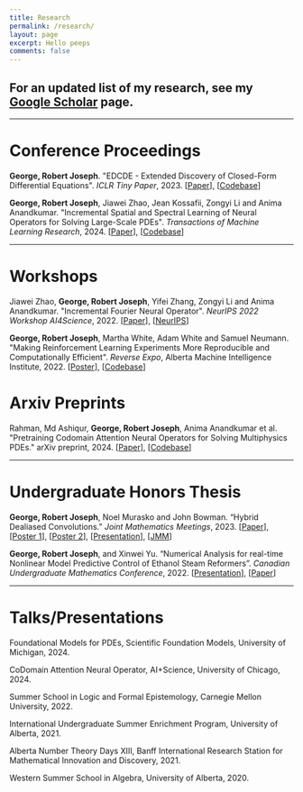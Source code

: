 ```yaml
---
title: Research
permalink: /research/
layout: page
excerpt: Hello peeps
comments: false
---
```


## For an updated list of my research, see my [Google Scholar](https://scholar.google.ca/citations?view_op=list_works&hl=en&hl=en&user=5P1Uwy4AAAAJ) page.
<hr>

# Conference Proceedings
**George, Robert Joseph**. "EDCDE - Extended Discovery of Closed-Form Differential Equations". *ICLR Tiny Paper*, 2023. [[Paper](https://openreview.net/forum?id=EVz_vcZQvvg&referrer=%5BAuthor%20Console%5D(%2Fgroup%3Fid%3DICLR.cc%2F2023%2FTinyPapers%2FAuthors%23your-submissions))], [[Codebase](https://github.com/Robertboy18/EDCDE-ICLR-2023)]

**George, Robert Joseph**, Jiawei Zhao, Jean Kossafii, Zongyi Li and Anima Anandkumar. "Incremental Spatial and Spectral Learning of Neural Operators for Solving Large-Scale PDEs". *Transactions of Machine Learning Research*, 2024. [[Paper](https://arxiv.org/pdf/2211.15188.pdf)], [[Codebase](https://github.com/neuraloperator/neuraloperator)]
<hr>

# Workshops
Jiawei Zhao, **George, Robert Joseph**, Yifei Zhang, Zongyi Li and Anima Anandkumar. "Incremental Fourier Neural Operator". *NeurIPS 2022 Workshop AI4Science*, 2022. [[Paper](https://arxiv.org/pdf/2211.15188.pdf)], [[NeurIPS](https://nips.cc/Conferences/2022/ScheduleMultitrack?event=57971)]

**George, Robert Joseph**, Martha White, Adam White and Samuel Neumann. "Making Reinforcement Learning Experiments More Reproducible and Computationally Efficient". *Reverse Expo*, Alberta Machine Intelligence Institute, 2022. [[Poster](https://www.robertj1.com/assets/pdf/RL-Poster.pdf)], [[Codebase](https://github.com/Robertboy18/MinAtar-Faster)]

# Arxiv Preprints
Rahman, Md Ashiqur, **George, Robert Joseph**, Anima Anandkumar et al. "Pretraining Codomain Attention Neural Operators for Solving Multiphysics PDEs." arXiv preprint, 2024. [[Paper](https://arxiv.org/abs/2403.12553)], [[Codebase](https://github.com/ashiq24/CoDA-NO)]

<hr>

# Undergraduate Honors Thesis
**George, Robert Joseph**, Noel Murasko and John Bowman. “Hybrid Dealiased Convolutions.” *Joint Mathematics Meetings*, 2023. [[Paper](https://www.robertj1.com/assets/pdf/Final_499.pdf)], [[Poster 1](https://www.robertj1.com/assets/pdf/Hybrid-Poster.pdf)], [[Poster 2](https://www.robertj1.com/assets/pdf/MATH499-2-POSTER.pdf)], [[Presentation](https://www.robertj1.com/assets/pdf/MATH499_Presentation-final.pdf)], [[JMM](https://meetings.ams.org/math/jmm2023/meetingapp.cgi/Paper/22815)]

**George, Robert Joseph**, and Xinwei Yu. “Numerical Analysis for real-time Nonlinear Model Predictive Control of Ethanol Steam Reformers”. *Canadian Undergraduate Mathematics Conference*, 2022. [[Presentation](https://www.robertj1.com/assets/pdf/CUMC-2022-Presentation.pdf)], [[Paper](https://arxiv.org/abs/2210.13745)]
<hr>

# Talks/Presentations

Foundational Models for PDEs, Scientific Foundation Models, University of Michigan, 2024.

CoDomain Attention Neural Operator, AI+Science, University of Chicago, 2024.

Summer School in Logic and Formal Epistemology, Carnegie Mellon University, 2022.

International Undergraduate Summer Enrichment Program, University of Alberta, 2021.

Alberta Number Theory Days XIII, Banff International Research Station for Mathematical Innovation and Discovery, 2021.

Western Summer School in Algebra, University of Alberta, 2020.
